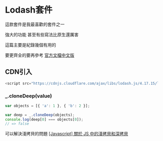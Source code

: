 # Lodash套件

這款套件是我最喜歡的套件之一

強大的功能 甚至有些寫法比原生還厲害

這篇主要是紀錄幾個有用的

要更齊全的要再參考 [官方文檔中文版](https://www.lodashjs.com/)

## CDN引入

```js
<script src="https://cdnjs.cloudflare.com/ajax/libs/lodash.js/4.17.15/lodash.min.js"></script>
```


<h3 >_.cloneDeep(value)</h3>


```js
var objects = [{ 'a': 1 }, { 'b': 2 }];
 
var deep = _.cloneDeep(objects);
console.log(deep[0] === objects[0]);
// => false
```
可以解決淺拷貝的問題
[[Javascript] 關於 JS 中的淺拷貝和深拷貝](https://larry850806.github.io/2016/09/20/shallow-vs-deep-copy/)


<disqus/>  

